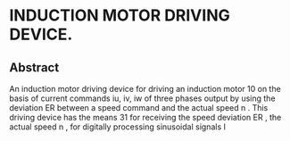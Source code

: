 # INDUCTION MOTOR DRIVING DEVICE.

## Abstract
An induction motor driving device for driving an induction motor 10 on the basis of current commands iu, iv, iw of three phases output by using the deviation ER between a speed command and the actual speed n . This driving device has the means 31 for receiving the speed deviation ER , the actual speed n , for digitally processing sinusoidal signals I
